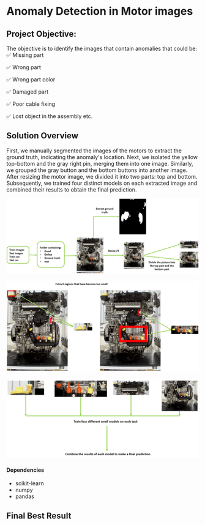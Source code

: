 # Anomaly Detection in Motor images

## Project Objective:
The objective is to identify the images that contain anomalies that could be:
✅  Missing part

✅  Wrong part

✅  Wrong part color

✅  Damaged part

✅  Poor cable fixing

✅  Lost object in the assembly
etc.

## Solution Overview

First, we manually segmented the images of the motors to extract the ground truth, indicating the anomaly's location. Next, we isolated the yellow top-bottom and the gray right pin, merging them into one image. Similarly, we grouped the gray button and the bottom buttons into another image. After resizing the motor image, we divided it into two parts: top and bottom. Subsequently, we trained four distinct models on each extracted image and combined their results to obtain the final prediction.

![image](https://github.com/ChibaneLilaAI/Motores/blob/main/image1.jpg)
&nbsp;
&nbsp;
![image](https://github.com/ChibaneLilaAI/Motores/blob/main/image2.jpg)
&nbsp;
&nbsp;
![image](https://github.com/ChibaneLilaAI/Motores/blob/main/image3.jpg)

#### Dependencies
- scikit-learn
- numpy
- pandas
  
## Final Best Result
